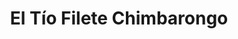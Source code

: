 ---
title: "El Tío Filete Chimbarongo"
url: /chimbarongo/el-tio-filete-chimbarongo/
shop: Metzgerei
---